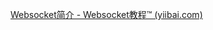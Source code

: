 [Websocket简介 - Websocket教程™ (yiibai.com)](https://www.yiibai.com/websocket/websockets_overview.html)



